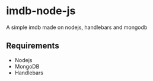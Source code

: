 # imdb-node-js
A simple imdb made on nodejs, handlebars and mongodb

## Requirements
- Nodejs
- MongoDB
- Handlebars
